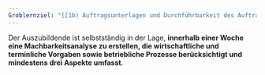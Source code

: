 ```yaml
---
Groblernziel: "[[1b) Auftragsunterlagen und Durchführbarkeit des Auftrags prüfen, insbesondere in Hinblick auf rechtliche, wirtschaftliche und terminliche Vorgaben, und den Auftrag mit den betrieblichen Prozessen und Möglichkeiten abstimmen]]"
---
```

Der Auszubildende ist selbstständig in der Lage, **innerhalb einer Woche eine Machbarkeitsanalyse zu erstellen, die wirtschaftliche und terminliche Vorgaben sowie betriebliche Prozesse berücksichtigt und mindestens drei Aspekte umfasst**.
